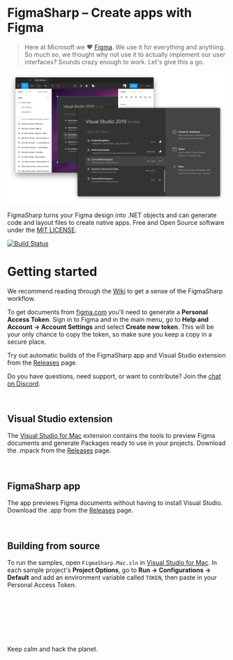 # FigmaSharp – Create apps with Figma

> Here at Microsoft we ❤️ [Figma](https://www.figma.com/). We use it for everything and anything. So much so, we thought why not use it to actually implement our user interfaces? Sounds crazy enough to work. Let's give this a go. 

![A macOS app window created with FigmaSharp](.github/screenshot.png)

FigmaSharp turns your Figma design into .NET objects and can generate code and layout files to create native apps. Free and Open Source software under the [MIT LICENSE]().

[![Build Status](https://travis-ci.org/microsoft/FigmaSharp.svg?branch=master)](https://travis-ci.org/microsoft/FigmaSharp)

# Getting started

We recommend reading through the [Wiki](https://github.com/microsoft/FigmaSharp/wiki) to get a sense of the FigmaSharp workflow.

To get documents from [figma.com](https://www.figma.com/) you'll need to generate a **Personal Access Token**.
Sign in to Figma and in the main menu, go to **Help and Account  →  Account Settings** and select **Create new token**.
This will be your only chance to copy the token, so make sure you keep a copy in a secure place.

Try out automatic builds of the FigmaSharp app and Visual Studio extension from the [Releases](https://github.com/microsoft/FigmaSharp/releases) page. 

Do you have questions, need support, or want to contribute? Join the [chat on Discord](https://discord.gg/F3GEYqp).


<br/>


## Visual Studio extension

The [Visual Studio for Mac](https://visualstudio.microsoft.com/vs/mac/) extension contains the tools to preview Figma documents and generate Packages ready to use in your projects. Download the .mpack from the [Releases](https://github.com/microsoft/FigmaSharp/releases) page. 


<br/>


## FigmaSharp app

The app previews Figma documents without having to install Visual Studio. Download the .app from the [Releases](https://github.com/microsoft/FigmaSharp/releases) page.


<br/>


## Building from source

To run the samples, open `FigmaSharp.Mac.sln` in [Visual Studio for Mac](https://visualstudio.microsoft.com/vs/mac/).
In each sample project's **Project Options**, go to **Run → Configurations → Default** and add an environment variable called `TOKEN`, then paste in your Personal Access Token.



<br/>

<br/>

<br/>

<br/>

<br/>

<br/>

Keep calm and hack the planet.
 
